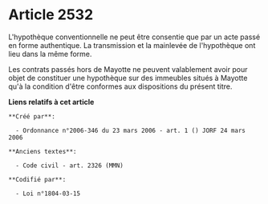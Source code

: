# Article 2532

L'hypothèque conventionnelle ne peut être consentie que par un acte passé en forme authentique. La transmission et la
mainlevée de l'hypothèque ont lieu dans la même forme.

Les contrats passés hors de Mayotte ne peuvent valablement avoir pour objet de constituer une hypothèque sur des immeubles
situés à Mayotte qu'à la condition d'être conformes aux dispositions du présent titre.

**Liens relatifs à cet article**

	**Créé par**:

	  - Ordonnance n°2006-346 du 23 mars 2006 - art. 1 () JORF 24 mars 2006

	**Anciens textes**:

	  - Code civil - art. 2326 (MMN)

	**Codifié par**:

	  - Loi n°1804-03-15
